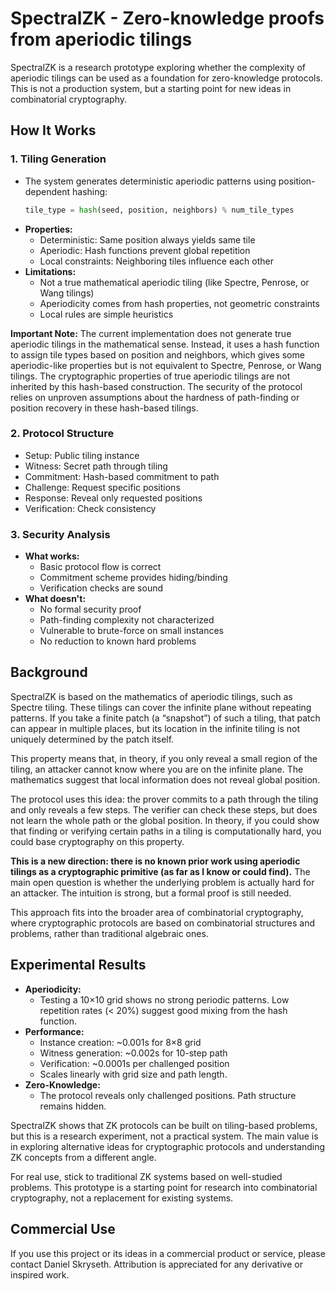# SpectralZK - Zero-knowledge proofs from aperiodic tilings

SpectralZK is a research prototype exploring whether the complexity of aperiodic tilings can be used as a foundation for zero-knowledge protocols. This is not a production system, but a starting point for new ideas in combinatorial cryptography.

## How It Works

### 1. Tiling Generation
- The system generates deterministic aperiodic patterns using position-dependent hashing:
  ```python
  tile_type = hash(seed, position, neighbors) % num_tile_types
  ```
- **Properties:**
  - Deterministic: Same position always yields same tile
  - Aperiodic: Hash functions prevent global repetition
  - Local constraints: Neighboring tiles influence each other
- **Limitations:**
  - Not a true mathematical aperiodic tiling (like Spectre, Penrose, or Wang tilings)
  - Aperiodicity comes from hash properties, not geometric constraints
  - Local rules are simple heuristics

**Important Note:**
The current implementation does not generate true aperiodic tilings in the mathematical sense. Instead, it uses a hash function to assign tile types based on position and neighbors, which gives some aperiodic-like properties but is not equivalent to Spectre, Penrose, or Wang tilings. The cryptographic properties of true aperiodic tilings are not inherited by this hash-based construction. The security of the protocol relies on unproven assumptions about the hardness of path-finding or position recovery in these hash-based tilings.

### 2. Protocol Structure
- Setup: Public tiling instance
- Witness: Secret path through tiling
- Commitment: Hash-based commitment to path
- Challenge: Request specific positions
- Response: Reveal only requested positions
- Verification: Check consistency

### 3. Security Analysis
- **What works:**
  - Basic protocol flow is correct
  - Commitment scheme provides hiding/binding
  - Verification checks are sound
- **What doesn't:**
  - No formal security proof
  - Path-finding complexity not characterized
  - Vulnerable to brute-force on small instances
  - No reduction to known hard problems

## Background

SpectralZK is based on the mathematics of aperiodic tilings, such as Spectre tiling. These tilings can cover the infinite plane without repeating patterns. If you take a finite patch (a “snapshot”) of such a tiling, that patch can appear in multiple places, but its location in the infinite tiling is not uniquely determined by the patch itself.

This property means that, in theory, if you only reveal a small region of the tiling, an attacker cannot know where you are on the infinite plane. The mathematics suggest that local information does not reveal global position.

The protocol uses this idea: the prover commits to a path through the tiling and only reveals a few steps. The verifier can check these steps, but does not learn the whole path or the global position. In theory, if you could show that finding or verifying certain paths in a tiling is computationally hard, you could base cryptography on this property.

**This is a new direction: there is no known prior work using aperiodic tilings as a cryptographic primitive (as far as I know or could find).** The main open question is whether the underlying problem is actually hard for an attacker. The intuition is strong, but a formal proof is still needed.

This approach fits into the broader area of combinatorial cryptography, where cryptographic protocols are based on combinatorial structures and problems, rather than traditional algebraic ones.

## Experimental Results

- **Aperiodicity:**
  - Testing a 10×10 grid shows no strong periodic patterns. Low repetition rates (< 20%) suggest good mixing from the hash function.
- **Performance:**
  - Instance creation: ~0.001s for 8×8 grid
  - Witness generation: ~0.002s for 10-step path
  - Verification: ~0.0001s per challenged position
  - Scales linearly with grid size and path length.
- **Zero-Knowledge:**
  - The protocol reveals only challenged positions. Path structure remains hidden.


SpectralZK shows that ZK protocols can be built on tiling-based problems, but this is a research experiment, not a practical system. The main value is in exploring alternative ideas for cryptographic protocols and understanding ZK concepts from a different angle.

For real use, stick to traditional ZK systems based on well-studied problems. This prototype is a starting point for research into combinatorial cryptography, not a replacement for existing systems.

## Commercial Use

If you use this project or its ideas in a commercial product or service, please contact Daniel Skryseth. Attribution is appreciated for any derivative or inspired work.
